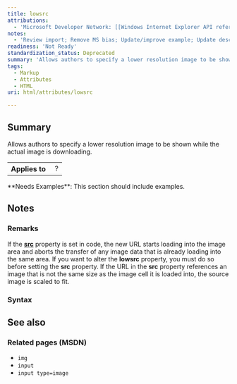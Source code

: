 ```yaml
---
title: lowsrc
attributions:
  - 'Microsoft Developer Network: [[Windows Internet Explorer API reference](http://msdn.microsoft.com/en-us/library/ie/hh828809%28v=vs.85%29.aspx) Article]'
notes:
  - 'Review import; Remove MS bias; Update/improve example; Update descriptions; Fix lists & compatibility info'
readiness: 'Not Ready'
standardization_status: Deprecated
summary: 'Allows authors to specify a lower resolution image to be shown while the actual image is downloading.'
tags:
  - Markup
  - Attributes
  - HTML
uri: html/attributes/lowsrc

---
```

## <span>Summary</span>

Allows authors to specify a lower resolution image to be shown while the actual image is downloading.

<table class="wikitable">
<tr>
<th>
Applies to

</th>
<td>
 ?

</td>
</tr>
</table>
**Needs Examples**: This section should include examples.

## <span>Notes</span>

### <span>Remarks</span>

If the [**src**](/html/attributes/src) property is set in code, the new URL starts loading into the image area and aborts the transfer of any image data that is already loading into the same area. If you want to alter the **lowsrc** property, you must do so before setting the **src** property. If the URL in the **src** property references an image that is not the same size as the image cell it is loaded into, the source image is scaled to fit.

### <span>Syntax</span>

## <span>See also</span>

### <span>Related pages (MSDN)</span>

-   `img`
-   `input`
-   `input type=image`
